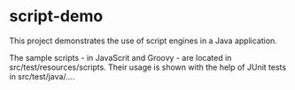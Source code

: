 # script-demo

This project demonstrates the use of script engines in a Java application.

The sample scripts - in JavaScrit and Groovy - are located in src/test/resources/scripts. Their usage is shown with the help of JUnit tests in src/test/java/....